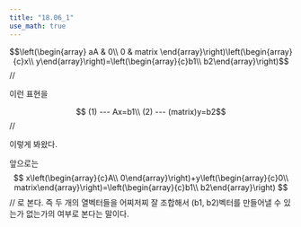 ```yaml
---
title: "18.06_1"
use_math: true
---
```


$$\left(\begin{array} aA & 0\\ 0 & matrix \end{array}\right)\left(\begin{array}{c}x\\ y\end{array}\right)=\left(\begin{array}{c}b1\\ b2\end{array}\right)$$//

이런 표현을

$$
(1) --- Ax=b1\\
(2) --- (matrix)y=b2$$//

이렇게 봐왔다.

앞으로는 
$$
x\left(\begin{array}{c}A\\ 0\end{array}\right)+y\left(\begin{array}{c}0\\ matrix\end{array}\right)=\left(\begin{array}{c}b1\\ b2\end{array}\right)
$$//
로 본다. 즉 두 개의 열벡터들을 어찌저찌 잘 조합해서 (b1, b2)벡터를 만들어낼 수 있는가 없는가의 여부로 본다는 말이다.

